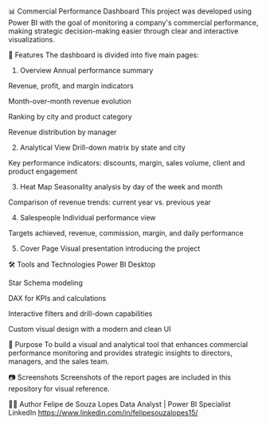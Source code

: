 📊 Commercial Performance Dashboard
This project was developed using Power BI with the goal of monitoring a company's commercial performance, making strategic decision-making easier through clear and interactive visualizations.

🧩 Features
The dashboard is divided into five main pages:

1. Overview
Annual performance summary

Revenue, profit, and margin indicators

Month-over-month revenue evolution

Ranking by city and product category

Revenue distribution by manager

2. Analytical View
Drill-down matrix by state and city

Key performance indicators: discounts, margin, sales volume, client and product engagement

3. Heat Map
Seasonality analysis by day of the week and month

Comparison of revenue trends: current year vs. previous year

4. Salespeople
Individual performance view

Targets achieved, revenue, commission, margin, and daily performance

5. Cover Page
Visual presentation introducing the project

🛠️ Tools and Technologies
Power BI Desktop

Star Schema modeling

DAX for KPIs and calculations

Interactive filters and drill-down capabilities

Custom visual design with a modern and clean UI

🎯 Purpose
To build a visual and analytical tool that enhances commercial performance monitoring and provides strategic insights to directors, managers, and the sales team.

📷 Screenshots
Screenshots of the report pages are included in this repository for visual reference.

🧑‍💻 Author
Felipe de Souza Lopes
Data Analyst | Power BI Specialist
LinkedIn https://www.linkedin.com/in/felipesouzalopes15/
